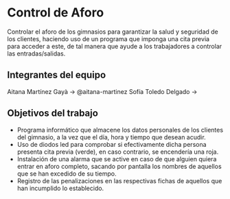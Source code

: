 # Control de Aforo

Controlar el aforo de los gimnasios para garantizar la salud y seguridad de los clientes, haciendo uso de un programa que imponga una cita previa para acceder a este, de tal manera que ayude a los trabajadores a controlar las entradas/salidas.

## Integrantes del equipo

Aitana Martínez Gayà -> @aitana-martinez 
Sofía Toledo Delgado -> 

## Objetivos del trabajo

- Programa informático que almacene los datos personales de los clientes del gimnasio, a la vez que el día, hora y tiempo que desean acudir. 
- Uso de diodos led para comprobar si efectivamente dicha persona presenta cita previa (verde), en caso contrario, se encendería una roja.
- Instalación de una alarma que se active en caso de que alguien quiera entrar en aforo completo, sacando por pantalla los nombres de aquellos que se han excedido de su tiempo.
- Registro de las penalizaciones en las respectivas fichas de aquellos que han incumplido lo establecido.
